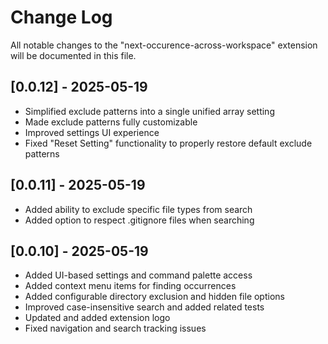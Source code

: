 # Change Log

All notable changes to the "next-occurence-across-workspace" extension will be documented in this file.

## [0.0.12] - 2025-05-19

- Simplified exclude patterns into a single unified array setting
- Made exclude patterns fully customizable
- Improved settings UI experience
- Fixed "Reset Setting" functionality to properly restore default exclude patterns

## [0.0.11] - 2025-05-19

- Added ability to exclude specific file types from search
- Added option to respect .gitignore files when searching

## [0.0.10] - 2025-05-19

- Added UI-based settings and command palette access
- Added context menu items for finding occurrences
- Added configurable directory exclusion and hidden file options
- Improved case-insensitive search and added related tests
- Updated and added extension logo
- Fixed navigation and search tracking issues
